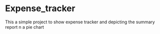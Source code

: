 # Expense_tracker
This a simple project to show expense tracker and depicting the summary report n a pie chart
